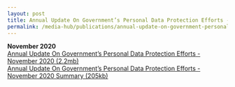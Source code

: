 ```yaml
---
layout: post
title: Annual Update On Government’s Personal Data Protection Efforts - November 2020
permalink: /media-hub/publications/annual-update-on-government-personal-data-protection-efforts
---
```


**November 2020**<br>
<a href="/files/publications/annual-update-on-govt-personal-data-protection-efforts-2020.pdf"> Annual Update On Government’s Personal Data Protection Efforts - November 2020  (2.2mb)</a><br>
<a href="/files/publications/annual-update-on-govt-personal-data-protection-efforts-Nov2020-summary.pdf">Annual Update On Government’s Personal Data Protection Efforts - November 2020  Summary	(205kb)</a>